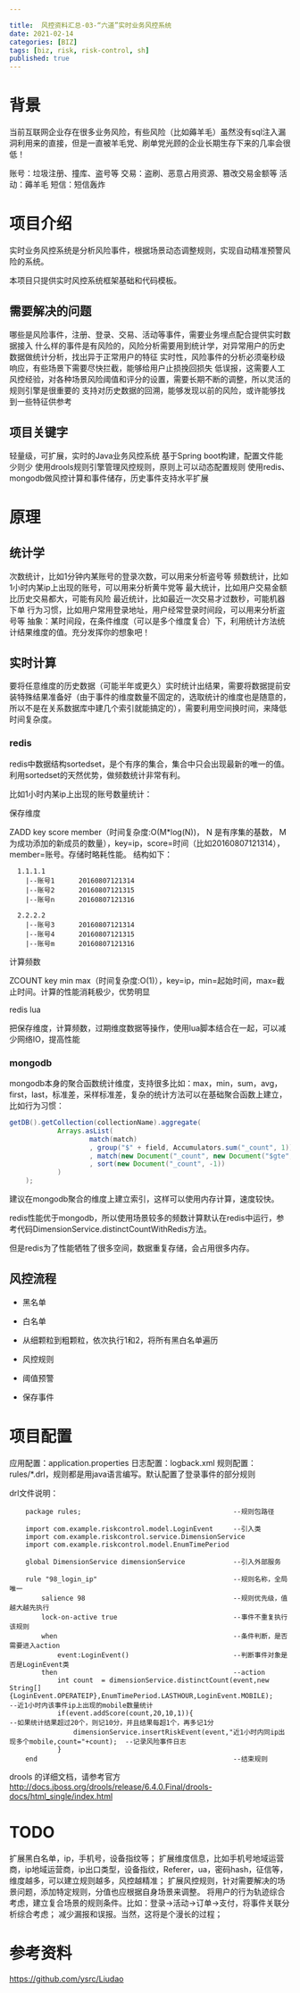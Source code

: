 ```yaml
---

title:  风控资料汇总-03-“六道”实时业务风控系统
date: 2021-02-14
categories: [BIZ]
tags: [biz, risk, risk-control, sh]
published: true
---
```


# 背景

当前互联网企业存在很多业务风险，有些风险（比如薅羊毛）虽然没有sql注入漏洞利用来的直接，但是一直被羊毛党、刷单党光顾的企业长期生存下来的几率会很低！

账号：垃圾注册、撞库、盗号等
交易：盗刷、恶意占用资源、篡改交易金额等
活动：薅羊毛
短信：短信轰炸

# 项目介绍

实时业务风控系统是分析风险事件，根据场景动态调整规则，实现自动精准预警风险的系统。

本项目只提供实时风控系统框架基础和代码模板。

## 需要解决的问题

哪些是风险事件，注册、登录、交易、活动等事件，需要业务埋点配合提供实时数据接入
什么样的事件是有风险的，风险分析需要用到统计学，对异常用户的历史数据做统计分析，找出异于正常用户的特征
实时性，风险事件的分析必须毫秒级响应，有些场景下需要尽快拦截，能够给用户止损挽回损失
低误报，这需要人工风控经验，对各种场景风险阈值和评分的设置，需要长期不断的调整，所以灵活的规则引擎是很重要的
支持对历史数据的回溯，能够发现以前的风险，或许能够找到一些特征供参考

## 项目关键字

轻量级，可扩展，实时的Java业务风控系统
基于Spring boot构建，配置文件能少则少
使用drools规则引擎管理风控规则，原则上可以动态配置规则
使用redis、mongodb做风控计算和事件储存，历史事件支持水平扩展


# 原理

## 统计学

次数统计，比如1分钟内某账号的登录次数，可以用来分析盗号等
频数统计，比如1小时内某ip上出现的账号，可以用来分析黄牛党等
最大统计，比如用户交易金额比历史交易都大，可能有风险
最近统计，比如最近一次交易才过数秒，可能机器下单
行为习惯，比如用户常用登录地址，用户经常登录时间段，可以用来分析盗号等
抽象：某时间段，在条件维度（可以是多个维度复合）下，利用统计方法统计结果维度的值。充分发挥你的想象吧！

## 实时计算

要将任意维度的历史数据（可能半年或更久）实时统计出结果，需要将数据提前安装特殊结果准备好（由于事件的维度数量不固定的，选取统计的维度也是随意的，所以不是在关系数据库中建几个索引就能搞定的），需要利用空间换时间，来降低时间复杂度。

### redis

redis中数据结构sortedset，是个有序的集合，集合中只会出现最新的唯一的值。利用sortedset的天然优势，做频数统计非常有利。

比如1小时内某ip上出现的账号数量统计：

保存维度

ZADD key score member（时间复杂度:O(M*log(N))， N 是有序集的基数， M 为成功添加的新成员的数量），key=ip，score=时间（比如20160807121314），member=账号。存储时略耗性能。 结构如下：

```
  1.1.1.1
  	|--账号1		20160807121314
  	|--账号2		20160807121315
  	|--账号n		20160807121316

  2.2.2.2
  	|--账号3		20160807121314
  	|--账号4		20160807121315
  	|--账号m		20160807121316
```

计算频数

ZCOUNT key min max（时间复杂度:O(1)），key=ip，min=起始时间，max=截止时间。计算的性能消耗极少，优势明显

redis lua

把保存维度，计算频数，过期维度数据等操作，使用lua脚本结合在一起，可以减少网络IO，提高性能

### mongodb

mongodb本身的聚合函数统计维度，支持很多比如：max，min，sum，avg，first，last，标准差，采样标准差，复杂的统计方法可以在基础聚合函数上建立，比如行为习惯：

```java
getDB().getCollection(collectionName).aggregate(
            Arrays.asList(
                    match(match)													--匹配条件维度
                    , group("$" + field, Accumulators.sum("_count", 1))				--求值维度的次数
                    , match(new Document("_count", new Document("$gte", minCount))) --过滤，超过minCount才统计
                    , sort(new Document("_count", -1))								--对次数进行倒叙排列
            )
    );
```

建议在mongodb聚合的维度上建立索引，这样可以使用内存计算，速度较快。

redis性能优于mongodb，所以使用场景较多的频数计算默认在redis中运行，参考代码DimensionService.distinctCountWithRedis方法。

但是redis为了性能牺牲了很多空间，数据重复存储，会占用很多内存。

## 风控流程

- 黑名单

- 白名单

- 从细颗粒到粗颗粒，依次执行1和2，将所有黑白名单遍历

- 风控规则

- 阈值预警

- 保存事件

# 项目配置

应用配置：application.properties
日志配置：logback.xml
规则配置：rules/*.drl，规则都是用java语言编写。默认配置了登录事件的部分规则

drl文件说明：

```
	package rules;										--规则包路径

	import com.example.riskcontrol.model.LoginEvent		--引入类
	import com.example.riskcontrol.service.DimensionService
	import com.example.riskcontrol.model.EnumTimePeriod
	
	global DimensionService dimensionService			--引入外部服务

	rule "98_login_ip"          						--规则名称，全局唯一
	    salience 98										--规则优先级，值越大越先执行
	    lock-on-active true								--事件不重复执行该规则
	    when											--条件判断，是否需要进入action
	        event:LoginEvent()							--判断事件对象是否是LoginEvent类
	    then											--action
	        int count  = dimensionService.distinctCount(event,new String[]{LoginEvent.OPERATEIP},EnumTimePeriod.LASTHOUR,LoginEvent.MOBILE);		--近1小时内该事件ip上出现的mobile数量统计
	        if(event.addScore(count,20,10,1)){										--如果统计结果超过20个，则记10分，并且结果每超1个，再多记1分
	            dimensionService.insertRiskEvent(event,"近1小时内同ip出现多个mobile,count="+count);  --记录风险事件日志
	        }		
	end													--结束规则
```

drools 的详细文档，请参考官方 http://docs.jboss.org/drools/release/6.4.0.Final/drools-docs/html_single/index.html
 

# TODO

扩展黑白名单，ip，手机号，设备指纹等；
扩展维度信息，比如手机号地域运营商，ip地域运营商，ip出口类型，设备指纹，Referer，ua，密码hash，征信等，维度越多，可以建立规则越多，风控越精准；
扩展风控规则，针对需要解决的场景问题，添加特定规则，分值也应根据自身场景来调整。
将用户的行为轨迹综合考虑，建立复合场景的规则条件。比如：登录->活动->订单->支付，将事件关联分析综合考虑；
减少漏报和误报。当然，这将是个漫长的过程；

# 参考资料

https://github.com/ysrc/Liudao


